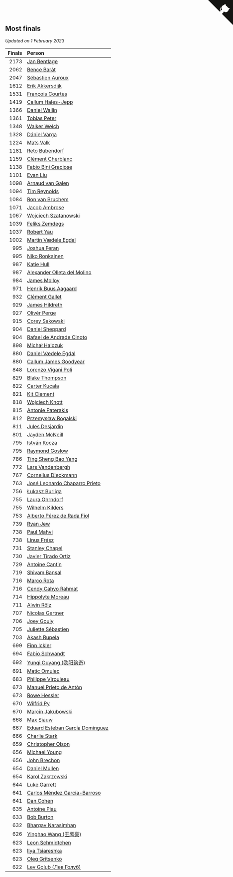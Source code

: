 ## Most finals

*Updated on  1 February 2023*

| Finals | Person |
| ---: | :--- |
| 2173 | [Jan Bentlage](https://www.worldcubeassociation.org/persons/2010BENT01) |
| 2062 | [Bence Barát](https://www.worldcubeassociation.org/persons/2008BARA01) |
| 2047 | [Sébastien Auroux](https://www.worldcubeassociation.org/persons/2008AURO01) |
| 1612 | [Erik Akkersdijk](https://www.worldcubeassociation.org/persons/2005AKKE01) |
| 1531 | [François Courtès](https://www.worldcubeassociation.org/persons/2008COUR01) |
| 1419 | [Callum Hales-Jepp](https://www.worldcubeassociation.org/persons/2012HALE01) |
| 1366 | [Daniel Wallin](https://www.worldcubeassociation.org/persons/2013WALL03) |
| 1361 | [Tobias Peter](https://www.worldcubeassociation.org/persons/2014PETE03) |
| 1348 | [Walker Welch](https://www.worldcubeassociation.org/persons/2011WELC01) |
| 1328 | [Dániel Varga](https://www.worldcubeassociation.org/persons/2008VARG01) |
| 1224 | [Mats Valk](https://www.worldcubeassociation.org/persons/2007VALK01) |
| 1181 | [Reto Bubendorf](https://www.worldcubeassociation.org/persons/2012BUBE01) |
| 1159 | [Clément Cherblanc](https://www.worldcubeassociation.org/persons/2014CHER05) |
| 1138 | [Fabio Bini Graciose](https://www.worldcubeassociation.org/persons/2010GRAC02) |
| 1101 | [Evan Liu](https://www.worldcubeassociation.org/persons/2009LIUE01) |
| 1098 | [Arnaud van Galen](https://www.worldcubeassociation.org/persons/2006GALE01) |
| 1094 | [Tim Reynolds](https://www.worldcubeassociation.org/persons/2005REYN01) |
| 1084 | [Ron van Bruchem](https://www.worldcubeassociation.org/persons/2003BRUC01) |
| 1071 | [Jacob Ambrose](https://www.worldcubeassociation.org/persons/2010AMBR01) |
| 1067 | [Wojciech Szatanowski](https://www.worldcubeassociation.org/persons/2011SZAT01) |
| 1039 | [Feliks Zemdegs](https://www.worldcubeassociation.org/persons/2009ZEMD01) |
| 1037 | [Robert Yau](https://www.worldcubeassociation.org/persons/2009YAUR01) |
| 1002 | [Martin Vædele Egdal](https://www.worldcubeassociation.org/persons/2013EGDA02) |
| 995 | [Joshua Feran](https://www.worldcubeassociation.org/persons/2011FERA01) |
| 995 | [Niko Ronkainen](https://www.worldcubeassociation.org/persons/2010RONK01) |
| 987 | [Katie Hull](https://www.worldcubeassociation.org/persons/2010HULL01) |
| 987 | [Alexander Olleta del Molino](https://www.worldcubeassociation.org/persons/2008OLLE01) |
| 984 | [James Molloy](https://www.worldcubeassociation.org/persons/2011MOLL01) |
| 971 | [Henrik Buus Aagaard](https://www.worldcubeassociation.org/persons/2006BUUS01) |
| 932 | [Clément Gallet](https://www.worldcubeassociation.org/persons/2004GALL02) |
| 929 | [James Hildreth](https://www.worldcubeassociation.org/persons/2009HILD01) |
| 927 | [Olivér Perge](https://www.worldcubeassociation.org/persons/2007PERG01) |
| 915 | [Corey Sakowski](https://www.worldcubeassociation.org/persons/2011SAKO01) |
| 904 | [Daniel Sheppard](https://www.worldcubeassociation.org/persons/2009SHEP01) |
| 904 | [Rafael de Andrade Cinoto](https://www.worldcubeassociation.org/persons/2007CINO01) |
| 898 | [Michał Halczuk](https://www.worldcubeassociation.org/persons/2006HALC01) |
| 880 | [Daniel Vædele Egdal](https://www.worldcubeassociation.org/persons/2013EGDA01) |
| 880 | [Callum James Goodyear](https://www.worldcubeassociation.org/persons/2012GOOD02) |
| 848 | [Lorenzo Vigani Poli](https://www.worldcubeassociation.org/persons/2007POLI01) |
| 829 | [Blake Thompson](https://www.worldcubeassociation.org/persons/2010THOM03) |
| 822 | [Carter Kucala](https://www.worldcubeassociation.org/persons/2015KUCA01) |
| 821 | [Kit Clement](https://www.worldcubeassociation.org/persons/2008CLEM01) |
| 818 | [Wojciech Knott](https://www.worldcubeassociation.org/persons/2011KNOT01) |
| 815 | [Antonie Paterakis](https://www.worldcubeassociation.org/persons/2012PATE01) |
| 812 | [Przemysław Rogalski](https://www.worldcubeassociation.org/persons/2013ROGA02) |
| 811 | [Jules Desjardin](https://www.worldcubeassociation.org/persons/2010DESJ01) |
| 801 | [Jayden McNeill](https://www.worldcubeassociation.org/persons/2012MCNE01) |
| 795 | [István Kocza](https://www.worldcubeassociation.org/persons/2005KOCZ01) |
| 795 | [Raymond Goslow](https://www.worldcubeassociation.org/persons/2014GOSL01) |
| 786 | [Ting Sheng Bao Yang](https://www.worldcubeassociation.org/persons/2008BAOY01) |
| 772 | [Lars Vandenbergh](https://www.worldcubeassociation.org/persons/2003VAND01) |
| 767 | [Cornelius Dieckmann](https://www.worldcubeassociation.org/persons/2009DIEC01) |
| 763 | [José Leonardo Chaparro Prieto](https://www.worldcubeassociation.org/persons/2011CHAP01) |
| 756 | [Łukasz Burliga](https://www.worldcubeassociation.org/persons/2013BURL01) |
| 755 | [Laura Ohrndorf](https://www.worldcubeassociation.org/persons/2009OHRN01) |
| 755 | [Wilhelm Kilders](https://www.worldcubeassociation.org/persons/2010KILD02) |
| 753 | [Alberto Pérez de Rada Fiol](https://www.worldcubeassociation.org/persons/2011FIOL01) |
| 739 | [Ryan Jew](https://www.worldcubeassociation.org/persons/2008JEWR01) |
| 738 | [Paul Mahvi](https://www.worldcubeassociation.org/persons/2012MAHV01) |
| 738 | [Linus Frész](https://www.worldcubeassociation.org/persons/2011FRES01) |
| 731 | [Stanley Chapel](https://www.worldcubeassociation.org/persons/2016CHAP04) |
| 730 | [Javier Tirado Ortiz](https://www.worldcubeassociation.org/persons/2009TIRA01) |
| 729 | [Antoine Cantin](https://www.worldcubeassociation.org/persons/2010CANT02) |
| 719 | [Shivam Bansal](https://www.worldcubeassociation.org/persons/2011BANS02) |
| 716 | [Marco Rota](https://www.worldcubeassociation.org/persons/2009ROTA01) |
| 716 | [Cendy Cahyo Rahmat](https://www.worldcubeassociation.org/persons/2010RAHM02) |
| 714 | [Hippolyte Moreau](https://www.worldcubeassociation.org/persons/2008MORE02) |
| 711 | [Alwin Rölz](https://www.worldcubeassociation.org/persons/2016ROLZ01) |
| 707 | [Nicolas Gertner](https://www.worldcubeassociation.org/persons/2013GERT01) |
| 706 | [Joey Gouly](https://www.worldcubeassociation.org/persons/2007GOUL01) |
| 705 | [Juliette Sébastien](https://www.worldcubeassociation.org/persons/2014SEBA01) |
| 703 | [Akash Rupela](https://www.worldcubeassociation.org/persons/2012RUPE01) |
| 699 | [Finn Ickler](https://www.worldcubeassociation.org/persons/2012ICKL01) |
| 694 | [Fabio Schwandt](https://www.worldcubeassociation.org/persons/2014SCHW02) |
| 692 | [Yunqi Ouyang (欧阳韵奇)](https://www.worldcubeassociation.org/persons/2007YUNQ01) |
| 691 | [Matic Omulec](https://www.worldcubeassociation.org/persons/2010OMUL02) |
| 683 | [Philippe Virouleau](https://www.worldcubeassociation.org/persons/2008VIRO01) |
| 673 | [Manuel Prieto de Antón](https://www.worldcubeassociation.org/persons/2015ANTO04) |
| 673 | [Rowe Hessler](https://www.worldcubeassociation.org/persons/2007HESS01) |
| 670 | [Wilfrid Py](https://www.worldcubeassociation.org/persons/2016PYWI01) |
| 670 | [Marcin Jakubowski](https://www.worldcubeassociation.org/persons/2007JAKU01) |
| 668 | [Max Siauw](https://www.worldcubeassociation.org/persons/2017SIAU02) |
| 667 | [Eduard Esteban García Domínguez](https://www.worldcubeassociation.org/persons/2011EDUA01) |
| 666 | [Charlie Stark](https://www.worldcubeassociation.org/persons/2014STAR05) |
| 659 | [Christopher Olson](https://www.worldcubeassociation.org/persons/2009OLSO01) |
| 656 | [Michael Young](https://www.worldcubeassociation.org/persons/2008YOUN02) |
| 656 | [John Brechon](https://www.worldcubeassociation.org/persons/2010BREC01) |
| 654 | [Daniel Mullen](https://www.worldcubeassociation.org/persons/2016MULL04) |
| 654 | [Karol Zakrzewski](https://www.worldcubeassociation.org/persons/2014ZAKR01) |
| 644 | [Luke Garrett](https://www.worldcubeassociation.org/persons/2017GARR05) |
| 641 | [Carlos Méndez García-Barroso](https://www.worldcubeassociation.org/persons/2010GARC02) |
| 641 | [Dan Cohen](https://www.worldcubeassociation.org/persons/2007COHE01) |
| 635 | [Antoine Piau](https://www.worldcubeassociation.org/persons/2008PIAU01) |
| 633 | [Bob Burton](https://www.worldcubeassociation.org/persons/2003BURT01) |
| 632 | [Bhargav Narasimhan](https://www.worldcubeassociation.org/persons/2011NARA02) |
| 626 | [Yinghao Wang (王鹰豪)](https://www.worldcubeassociation.org/persons/2010WANG07) |
| 623 | [Leon Schmidtchen](https://www.worldcubeassociation.org/persons/2010SCHM01) |
| 623 | [Ilya Tsiareshka](https://www.worldcubeassociation.org/persons/2012TERE01) |
| 623 | [Oleg Gritsenko](https://www.worldcubeassociation.org/persons/2011GRIT01) |
| 622 | [Lev Golub (Лев Голуб)](https://www.worldcubeassociation.org/persons/2014HOLU01) |


<a href="https://github.com/JustinTimeCuber/wca_statistics" class="github-corner" aria-label="View source on Github"><svg width="80" height="80" viewBox="0 0 250 250" style="fill:#151513; color:#fff; position: absolute; top: 0; border: 0; right: 0;" aria-hidden="true"><path d="M0,0 L115,115 L130,115 L142,142 L250,250 L250,0 Z"></path><path d="M128.3,109.0 C113.8,99.7 119.0,89.6 119.0,89.6 C122.0,82.7 120.5,78.6 120.5,78.6 C119.2,72.0 123.4,76.3 123.4,76.3 C127.3,80.9 125.5,87.3 125.5,87.3 C122.9,97.6 130.6,101.9 134.4,103.2" fill="currentColor" style="transform-origin: 130px 106px;" class="octo-arm"></path><path d="M115.0,115.0 C114.9,115.1 118.7,116.5 119.8,115.4 L133.7,101.6 C136.9,99.2 139.9,98.4 142.2,98.6 C133.8,88.0 127.5,74.4 143.8,58.0 C148.5,53.4 154.0,51.2 159.7,51.0 C160.3,49.4 163.2,43.6 171.4,40.1 C171.4,40.1 176.1,42.5 178.8,56.2 C183.1,58.6 187.2,61.8 190.9,65.4 C194.5,69.0 197.7,73.2 200.1,77.6 C213.8,80.2 216.3,84.9 216.3,84.9 C212.7,93.1 206.9,96.0 205.4,96.6 C205.1,102.4 203.0,107.8 198.3,112.5 C181.9,128.9 168.3,122.5 157.7,114.1 C157.9,116.9 156.7,120.9 152.7,124.9 L141.0,136.5 C139.8,137.7 141.6,141.9 141.8,141.8 Z" fill="currentColor" class="octo-body"></path></svg></a><style>.github-corner:hover .octo-arm{animation:octocat-wave 560ms ease-in-out}@keyframes octocat-wave{0%,100%{transform:rotate(0)}20%,60%{transform:rotate(-25deg)}40%,80%{transform:rotate(10deg)}}@media (max-width:500px){.github-corner:hover .octo-arm{animation:none}.github-corner .octo-arm{animation:octocat-wave 560ms ease-in-out}}</style>
